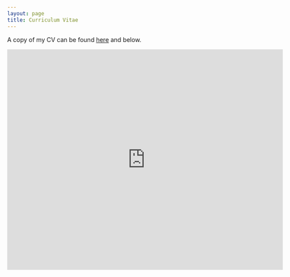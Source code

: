 ```yaml
---
layout: page
title: Curriculum Vitae
---
```


A copy of my CV can be found [here](https://heatherkopp.github.io/files/heatherkopp_cv.pdf) and below. 

<embed src="https://heatherkopp.github.io/files/heatherkopp_cv.pdf" type="application/pdf" width="640" height="512" scale="tofit"/>
